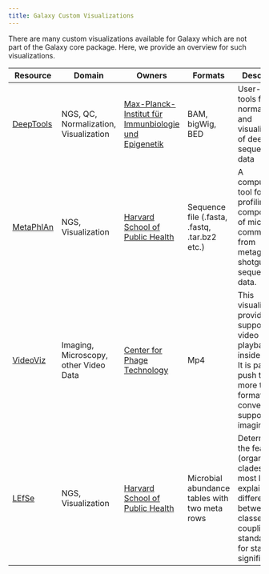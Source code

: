 ```yaml
---
title: Galaxy Custom Visualizations
---
```

There are many custom visualizations available for Galaxy which are not part of the Galaxy core package. Here, we provide an overview for such visualizations.

| Resource | Domain | Owners | Formats | Description |
| --- | --- | --- | --- | --- |
| [DeepTools](/learn/visualization/custom/deep-tools/) | NGS, QC, Normalization, Visualization | [Max-Planck-Institut für Immunbiologie und Epigenetik](http://www.ie-freiburg.mpg.de) | BAM, bigWig, BED | User-friendly tools for the normalization and visualization of deep-sequencing data |
| [MetaPhlAn](/learn/visualization/custom/metaphlan/) | NGS, Visualization | [Harvard School of Public Health](http://www.hsph.harvard.edu/) | Sequence file (.fasta, .fastq, .tar.bz2 etc.) | A computational tool for profiling the composition of microbial communities from metagenomic shotgun sequencing data. |
| [VideoViz](/learn/visualization/custom/video-viz/) | Imaging, Microscopy, other Video Data | [Center for Phage Technology](https://cpt.tamu.edu/) | Mp4 | This visualization provides support for video playback inside galaxy. It is part of a push to add more tools, formats, and converters to support imaging data. |
| [LEfSe](/learn/visualization/custom/lefse/) | NGS, Visualization | [Harvard School of Public Health](http://www.hsph.harvard.edu/) | Microbial abundance tables with two meta rows | Determines the features (organisms, clades etc.) most likely to explain differences between classes by coupling standard tests for statistical significance. |